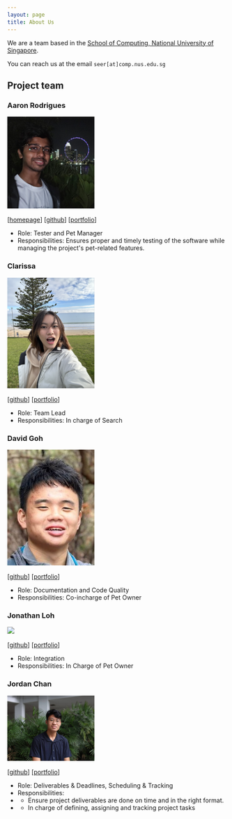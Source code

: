 ```yaml
---
layout: page
title: About Us
---
```


We are a team based in the [School of Computing, National University of Singapore](https://www.comp.nus.edu.sg).

You can reach us at the email `seer[at]comp.nus.edu.sg`

## Project team

### Aaron Rodrigues

<img src="images/runus01.png" width="200px">

[[homepage](http://www.comp.nus.edu.sg/~damithch)]
[[github](https://github.com/runus01)]
[[portfolio](team/runus01.md)]

- Role: Tester and Pet Manager
- Responsibilities: Ensures proper and timely testing of the software while managing the project's pet-related features.

### Clarissa

<img src="images/clarissatjx.png" width="200px">

[[github](http://github.com/clarissatjx)]
[[portfolio](team/johndoe.md)]

- Role: Team Lead
- Responsibilities: In charge of Search

### David Goh

<img src="images/davidgohzk.png" width="200px">

[[github](https://github.com/daivdgohzk)] [[portfolio](team/johndoe.md)]

- Role: Documentation and Code Quality
- Responsibilities: Co-incharge of Pet Owner

### Jonathan Loh

<img src="images/jloh02.png" width="200px">

[[github](https://github.com/jloh02)]
[[portfolio](team/johndoe.md)]

- Role: Integration
- Responsibilities: In Charge of Pet Owner

### Jordan Chan

<img src="images/naythee169.png" width="200px">

[[github](http://github.com/naythee169)]
[[portfolio](team/johndoe.md)]

- Role: Deliverables & Deadlines, Scheduling & Tracking
- Responsibilities:
- - Ensure project deliverables are done on time and in the right format.
- - In charge of defining, assigning and tracking project tasks
